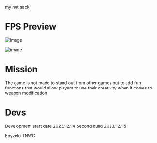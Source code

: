 my nut sack

# FPS Preview
![image](https://github.com/Enyzelo/FPS1/assets/28166876/5383fea4-342e-4690-941a-d5cfda869da7)

![image](https://github.com/Enyzelo/FPS1/assets/28166876/527d1bf4-4bd6-4f3c-843f-9f3a6b7a2334)


# Mission
The game is not made to stand out from other games but to add fun functions that would allow players to use their creativity when it comes to weapon modification

# Devs
Development start date 2023/12/14
Second build 2023/12/15

Enyzelo
TNWC

